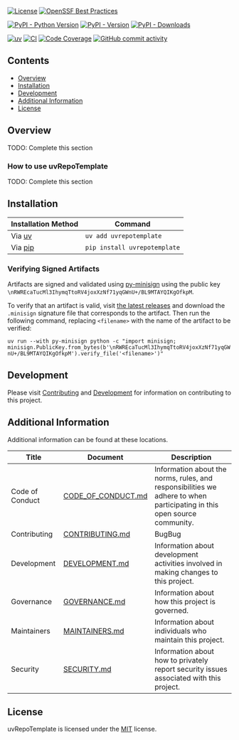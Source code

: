 <!-- General Information -->
[![License](https://img.shields.io/github/license/davidbrownell/uvRepoTemplate?color=dark-green)](https://github.com/davidbrownell/uvRepoTemplate/blob/master/LICENSE)
[![OpenSSF Best Practices](https://www.bestpractices.dev/projects/9353/badge)](https://www.bestpractices.dev/projects/9353)

<!-- Package Information -->
[![PyPI - Python Version](https://img.shields.io/pypi/pyversions/uvRepoTemplate?color=dark-green)](https://pypi.org/project/uvRepoTemplate/)
[![PyPI - Version](https://img.shields.io/pypi/v/uvRepoTemplate?color=dark-green)](https://pypi.org/project/uvRepoTemplate/)
[![PyPI - Downloads](https://img.shields.io/pypi/dm/uvrepotemplate)](https://pypistats.org/packages/uvrepotemplate)

<!-- Development Information -->
[![uv](https://img.shields.io/endpoint?url=https://raw.githubusercontent.com/astral-sh/uv/main/assets/badge/v0.json)](https://github.com/astral-sh/uv)
[![CI](https://github.com/davidbrownell/UvRepoTemplate/actions/workflows/CI.yml/badge.svg)](https://github.com/davidbrownell/UvRepoTemplate/actions/workflows/CI.yml)
[![Code Coverage](https://img.shields.io/endpoint?url=https://gist.githubusercontent.com/davidbrownell/48391b195dedd43fcaa87d77130c3987/raw/UvRepoTemplate_code_coverage.json)](https://github.com/davidbrownell/uvRepoTemplate/actions)
[![GitHub commit activity](https://img.shields.io/github/commit-activity/y/davidbrownell/uvRepoTemplate?color=dark-green)](https://github.com/davidbrownell/uvRepoTemplate/commits/main/)

## Contents
- [Overview](#overview)
- [Installation](#installation)
- [Development](#development)
- [Additional Information](#additional-information)
- [License](#license)

<a name="overview"></a>
## Overview
TODO: Complete this section

### How to use uvRepoTemplate
TODO: Complete this section

<a name="installation"></a>
## Installation

| Installation Method | Command |
| --- | --- |
| Via [uv](https://github.com/astral-sh/uv) | `uv add uvrepotemplate` |
| Via [pip](https://pip.pypa.io/en/stable/) | `pip install uvrepotemplate` |

### Verifying Signed Artifacts
Artifacts are signed and validated using [py-minisign](https://github.com/x13a/py-minisign) using the public key `\nRWREcaTucMl3IhymqTtoRV4joxXzNf71yqGWnU+/BL9MTAYQIKgOfkpM`.

To verify that an artifact is valid, visit [the latest releases](https://github.com/gt-sse-center/RepoAuditor/releases/latest) and download the `.minisign` signature file that corresponds to the artifact. Then run the following command, replacing `<filename>` with the name of the artifact to be verified:

`uv run --with py-minisign python -c "import minisign; minisign.PublicKey.from_bytes(b'\nRWREcaTucMl3IhymqTtoRV4joxXzNf71yqGWnU+/BL9MTAYQIKgOfkpM').verify_file('<filename>')"`

<a name="development"></a>
## Development
Please visit [Contributing](https://github.com/davidbrownell/uvRepoTemplate/blob/main/CONTRIBUTING.md) and [Development](https://github.com/davidbrownell/uvRepoTemplate/blob/main/DEVELOPMENT.md) for information on contributing to this project.

<a name="additional-information"></a>
## Additional Information
Additional information can be found at these locations.

| Title | Document | Description |
| --- | --- | --- |
| Code of Conduct | [CODE_OF_CONDUCT.md](https://github.com/davidbrownell/uvRepoTemplate/blob/main/CODE_OF_CONDUCT.md) | Information about the norms, rules, and responsibilities we adhere to when participating in this open source community. |
| Contributing | [CONTRIBUTING.md](https://github.com/davidbrownell/uvRepoTemplate/blob/main/CONTRIBUTING.md) | BugBug |
| Development | [DEVELOPMENT.md](https://github.com/davidbrownell/uvRepoTemplate/blob/main/DEVELOPMENT.md) | Information about development activities involved in making changes to this project. |
| Governance | [GOVERNANCE.md](https://github.com/davidbrownell/uvRepoTemplate/blob/main/GOVERNANCE.md) | Information about how this project is governed. |
| Maintainers | [MAINTAINERS.md](https://github.com/davidbrownell/uvRepoTemplate/blob/main/MAINTAINERS.md) | Information about individuals who maintain this project. |
| Security | [SECURITY.md](https://github.com/davidbrownell/uvRepoTemplate/blob/main/SECURITY.md) | Information about how to privately report security issues associated with this project. |

<a name="license"></a>
## License
uvRepoTemplate is licensed under the <a href="https://choosealicense.com/licenses/mit/" target="_blank">MIT</a> license.
